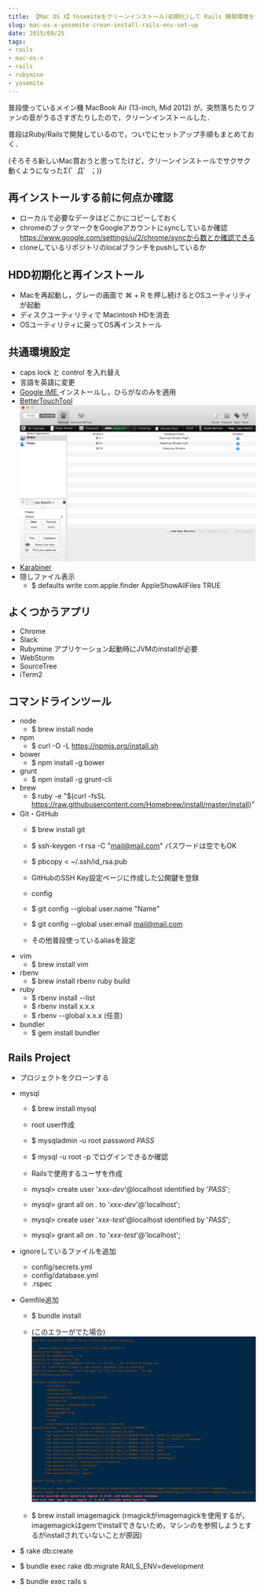 ```yaml
---
title: 【Mac OS X】Yosemiteをクリーンインストール(初期化)して Rails 開発環境をセットアップした
slug: mac-os-x-yosemite-crean-install-rails-env-set-up
date: 2015/09/25
tags:
- rails
- mac-os-x
- rails
- rubymine
- yosemite
---
```


普段使っているメイン機 MacBook Air (13-inch, Mid 2012) が，突然落ちたりファンの音がうるさすぎたりしたので，クリーンインストールした．

普段はRuby/Railsで開発しているので，ついでにセットアップ手順もまとめておく．

(そろそろ新しいMac買おうと思ってたけど，クリーンインストールでサクサク動くようになったΣ(゜Д゜；))

## 再インストールする前に何点か確認

* ローカルで必要なデータはどこかにコピーしておく
* chromeのブックマークをGoogleアカウントにsyncしているか確認
https://www.google.com/settings/u/2/chrome/syncから数とか確認できる
* cloneしているリポジトリのlocalブランチをpushしているか

## HDD初期化と再インストール

* Macを再起動し，グレーの画面で ⌘ + R を押し続けるとOSユーティリティが起動
* ディスクユーティリティで Macintosh HDを消去
* OSユーティリティに戻ってOS再インストール

## 共通環境設定

* caps lock と control を入れ替え
* 言語を英語に変更
* <a href="https://www.google.co.jp/ime/" target="_blank">Google IME
</a>インストールし，ひらがなのみを適用
* <a href="http://www.bettertouchtool.net/" target="_blank">BetterTouchTool
![better-touch-tools](2015-09-25-mac-os-x-yosemite-crean-install-rails-env-set-up/better-touch-tools.png)
* [Karabiner](http://qiita.com/daichi87gi/items/ded35e9d9a54c8fcb9d6 "Karabiner")
* 隠しファイル表示
    * $ defaults write com.apple.finder AppleShowAllFiles TRUE


## よくつかうアプリ

* Chrome
* Slack
* Rubymine
アプリケーション起動時にJVMのinstallが必要
* WebStorm
* SourceTree
* iTerm2

## コマンドラインツール

* node
    * $ brew install node
* npm
    * $ curl -O -L https://npmjs.org/install.sh
* bower
    *  $ npm install -g bower
* grunt
    * $ npm install -g grunt-cli
* brew
    * $ ruby -e "$(curl -fsSL https://raw.githubusercontent.com/Homebrew/install/master/install)"
* Git・GitHub
    * $ brew install git
    * $ ssh-keygen -t rsa -C "mail@mail.com"
        パスワードは空でもOK
    * $ pbcopy &lt; ~/.ssh/id_rsa.pub
    * GitHubのSSH Key設定ページに作成した公開鍵を登録
    * config

    * $ git config --global user.name "Name"
    * $ git config --global user.email mail@mail.com
    * その他普段使っているaliasを設定
* vim
    * $ brew install vim
* rbenv
    * $ brew install rbenv ruby build
* ruby
    * $ rbenv install --list
    * $ rbenv install x.x.x
    * $ rbenv --global x.x.x (任意)
* bundler
    * $ gem install bundler

## Rails Project

* プロジェクトをクローンする
* mysql
    * $ brew install mysql
    * root user作成
    * $ mysqladmin -u root password <em>PASS</em>
    * $ mysql -u root -p でログインできるか確認

    * Railsで使用するユーザを作成

    * mysql&gt; create user '<em>xxx-dev</em>'@localhost identified by '<em>PASS</em>';
    * mysql&gt; grant all on *.* to '<em>xxx-dev</em>'@'localhost';
    * mysql&gt; create user '<em>xxx-test</em>'@localhost identified by '<em>PASS</em>';
    * mysql&gt; grant all on *.* to '<i>xxx-test</i>'@'localhost';

* ignoreしているファイルを追加
    * config/secrets.yml
    * config/database.yml
    * .rspec

* Gemfile追加

    * $ bundle install
    * (このエラーがでた場合)
    ![image-magick-error](2015-09-25-mac-os-x-yosemite-crean-install-rails-env-set-up/image-magick-error.png)

    * $ brew install imagemagick
        (rmagickがimagemagickを使用するが，imagemagickはgemでinstallできないため，マシンのを参照しようとするがinstallされていないことが原因)

* $ rake db:create
* $ bundle exec rake db:migrate RAILS_ENV=development
* $ bundle exec rails s
